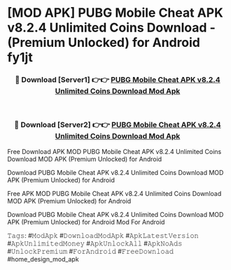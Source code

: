 # [MOD APK] PUBG Mobile Cheat APK v8.2.4 Unlimited Coins Download - (Premium Unlocked) for Android fy1jt



<div align="center">
<h3>🔴 Download [Server1] 👉👉 <a href="https://momento.my/?title=PUBG_Mobile_Cheat_APK_v8.2.4_Unlimited_Coins_Download">PUBG Mobile Cheat APK v8.2.4 Unlimited Coins Download Mod Apk</a></h3><br>

<h3>🔴 Download [Server2] 👉👉 <a href="https://momento.my/?title=PUBG_Mobile_Cheat_APK_v8.2.4_Unlimited_Coins_Download">PUBG Mobile Cheat APK v8.2.4 Unlimited Coins Download Mod Apk</a></h3>
</div>



Free Download APK MOD PUBG Mobile Cheat APK v8.2.4 Unlimited Coins Download MOD APK (Premium Unlocked) for Android

Download PUBG Mobile Cheat APK v8.2.4 Unlimited Coins Download MOD APK (Premium Unlocked) for Android

Free APK MOD PUBG Mobile Cheat APK v8.2.4 Unlimited Coins Download MOD APK (Premium Unlocked) for Android

Download PUBG Mobile Cheat APK v8.2.4 Unlimited Coins Download MOD APK (Premium Unlocked) for Android Mod For Android

𝚃𝚊𝚐𝚜: #𝙼𝚘𝚍𝙰𝚙𝚔 #𝙳𝚘𝚠𝚗𝚕𝚘𝚊𝚍𝙼𝚘𝚍𝙰𝚙𝚔 #𝙰𝚙𝚔𝙻𝚊𝚝𝚎𝚜𝚝𝚅𝚎𝚛𝚜𝚒𝚘𝚗 #𝙰𝚙𝚔𝚄𝚗𝚕𝚒𝚖𝚒𝚝𝚎𝚍𝙼𝚘𝚗𝚎𝚢 #𝙰𝚙𝚔𝚄𝚗𝚕𝚘𝚌𝚔𝙰𝚕𝚕 #𝙰𝚙𝚔𝙽𝚘𝙰𝚍𝚜 #𝚄𝚗𝚕𝚘𝚌𝚔𝙿𝚛𝚎𝚖𝚒𝚞𝚖 #𝙵𝚘𝚛𝙰𝚗𝚍𝚛𝚘𝚒𝚍 #𝙵𝚛𝚎𝚎𝙳𝚘𝚠𝚗𝚕𝚘𝚊𝚍 #home_design_mod_apk
